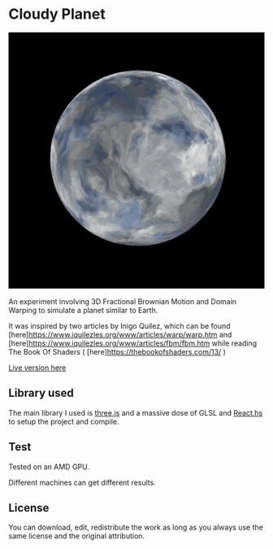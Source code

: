 # Cloudy Planet

![Cloudy Planet, frame](https://raw.githubusercontent.com/KessonDalef/cloudy_planet/master/preview/preview.gif)

An experiment involving 3D Fractional Brownian Motion and Domain Warping to simulate a planet similar to Earth.

It was inspired by two articles by Inigo Quilez, which can be found [here]https://www.iquilezles.org/www/articles/warp/warp.htm and [here]https://www.iquilezles.org/www/articles/fbm/fbm.htm while reading The Book Of Shaders ( [here]https://thebookofshaders.com/13/ )

[Live version here](https://kesson.io/experiments/cloudyplanet)

## Library used

The main library I used is [three.js](https://threejs.org/) and a massive dose of GLSL and [React.hs](reactjs.org) to setup the project and compile.

## Test

Tested on an AMD GPU.

Different machines can get different results.

## License

You can download, edit, redistribute the work as long as you always use the same license and the original attribution.
